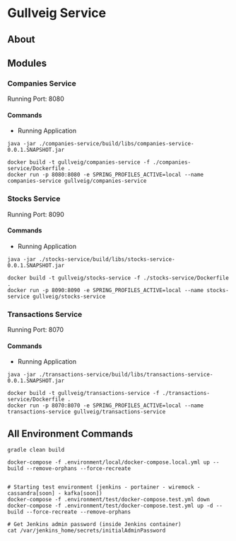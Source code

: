 # Gullveig Service

## About

## Modules

### Companies Service

Running Port: 8080

#### Commands

- Running Application
```shell
java -jar ./companies-service/build/libs/companies-service-0.0.1.SNAPSHOT.jar 

docker build -t gullveig/companies-service -f ./companies-service/Dockerfile .
docker run -p 8080:8080 -e SPRING_PROFILES_ACTIVE=local --name companies-service gullveig/companies-service
```

### Stocks Service

Running Port: 8090

#### Commands

- Running Application
```shell
java -jar ./stocks-service/build/libs/stocks-service-0.0.1.SNAPSHOT.jar 

docker build -t gullveig/stocks-service -f ./stocks-service/Dockerfile .
docker run -p 8090:8090 -e SPRING_PROFILES_ACTIVE=local --name stocks-service gullveig/stocks-service
```


### Transactions Service

Running Port: 8070

#### Commands

- Running Application
```shell
java -jar ./transactions-service/build/libs/transactions-service-0.0.1.SNAPSHOT.jar 

docker build -t gullveig/transactions-service -f ./transactions-service/Dockerfile .
docker run -p 8070:8070 -e SPRING_PROFILES_ACTIVE=local --name transactions-service gullveig/transactions-service
```

## All Environment Commands

```shell script
gradle clean build

docker-compose -f .environment/local/docker-compose.local.yml up --build --remove-orphans --force-recreate


# Starting test environment (jenkins - portainer - wiremock - cassandra[soon] - kafka[soon])
docker-compose -f .environment/test/docker-compose.test.yml down
docker-compose -f .environment/test/docker-compose.test.yml up -d --build --force-recreate --remove-orphans

# Get Jenkins admin password (inside Jenkins container)
cat /var/jenkins_home/secrets/initialAdminPassword

```


